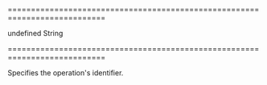 ===========================================================================
<!--default-->undefined<!--/default-->
<!--type-->String<!--/type-->
===========================================================================

<!--shortDescription-->
Specifies the operation's identifier.
<!--/shortDescription-->

<!--fullDescription-->

<!--/fullDescription-->